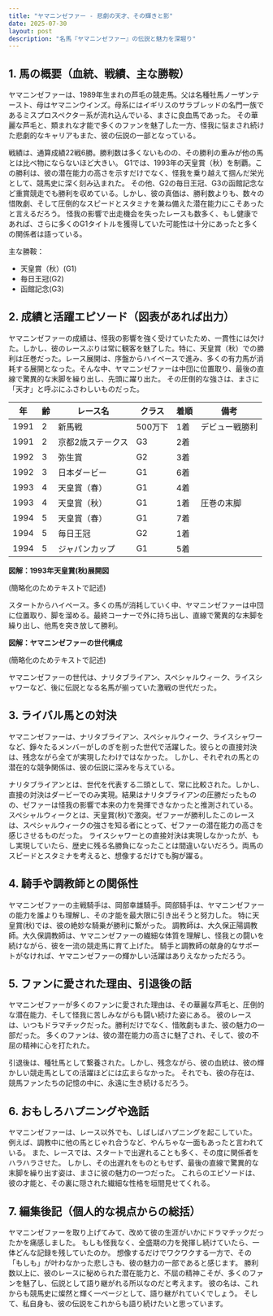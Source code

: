 ```yaml
---
title: "ヤマニンゼファー - 悲劇の天才、その輝きと影"
date: 2025-07-30
layout: post
description: "名馬『ヤマニンゼファー』の伝説と魅力を深堀り"
---
```


## 1. 馬の概要（血統、戦績、主な勝鞍）

ヤマニンゼファーは、1989年生まれの芦毛の競走馬。父は名種牡馬ノーザンテースト、母はヤマニンウインズ。母系にはイギリスのサラブレッドの名門一族であるミスプロスペクター系が流れ込んでいる、まさに良血馬であった。  その華麗な芦毛と、類まれな才能で多くのファンを魅了した一方、怪我に悩まされ続けた悲劇的なキャリアもまた、彼の伝説の一部となっている。

戦績は、通算成績22戦6勝。勝利数は多くないものの、その勝利の重みが他の馬とは比べ物にならないほど大きい。  G1では、1993年の天皇賞（秋）を制覇。この勝利は、彼の潜在能力の高さを示すだけでなく、怪我を乗り越えて掴んだ栄光として、競馬史に深く刻み込まれた。  その他、G2の毎日王冠、G3の函館記念など重賞競走でも勝利を収めている。しかし、彼の真価は、勝利数よりも、数々の惜敗劇、そして圧倒的なスピードとスタミナを兼ね備えた潜在能力にこそあったと言えるだろう。  怪我の影響で出走機会を失ったレースも数多く、もし健康であれば、さらに多くのG1タイトルを獲得していた可能性は十分にあったと多くの関係者は語っている。

主な勝鞍：
* 天皇賞（秋）(G1)
* 毎日王冠(G2)
* 函館記念(G3)


## 2. 成績と活躍エピソード（図表があれば出力）

ヤマニンゼファーの成績は、怪我の影響を強く受けていたため、一貫性には欠けた。しかし、彼のレースぶりは常に観客を魅了した。特に、天皇賞（秋）での勝利は圧巻だった。レース展開は、序盤からハイペースで進み、多くの有力馬が消耗する展開となった。そんな中、ヤマニンゼファーは中団に位置取り、最後の直線で驚異的な末脚を繰り出し、先頭に躍り出た。  その圧倒的な強さは、まさに「天才」と呼ぶにふさわしいものだった。

| 年 | 齢 | レース名 | クラス | 着順 | 備考 |
|---|---|---|---|---|---|
| 1991 | 2 | 新馬戦 | 500万下 | 1着 | デビュー戦勝利 |
| 1991 | 2 | 京都2歳ステークス | G3 | 2着 |  |
| 1992 | 3 | 弥生賞 | G2 | 3着 |  |
| 1992 | 3 | 日本ダービー | G1 | 6着 |  |
| 1993 | 4 | 天皇賞（春） | G1 | 4着 |  |
| 1993 | 4 | 天皇賞（秋） | G1 | 1着 | 圧巻の末脚 |
| 1994 | 5 | 天皇賞（春） | G1 | 7着 |  |
| 1994 | 5 | 毎日王冠 | G2 | 1着 |  |
| 1994 | 5 | ジャパンカップ | G1 | 5着 |  |


**図解：1993年天皇賞(秋)展開図**

(簡略化のためテキストで記述)

スタートからハイペース。多くの馬が消耗していく中、ヤマニンゼファーは中団に位置取り、脚を溜める。最終コーナーで外に持ち出し、直線で驚異的な末脚を繰り出し、他馬を突き放して勝利。


**図解：ヤマニンゼファーの世代構成**

(簡略化のためテキストで記述)

ヤマニンゼファーの世代は、ナリタブライアン、スペシャルウィーク、ライスシャワーなど、後に伝説となる名馬が揃っていた激戦の世代だった。


## 3. ライバル馬との対決

ヤマニンゼファーは、ナリタブライアン、スペシャルウィーク、ライスシャワーなど、錚々たるメンバーがしのぎを削った世代で活躍した。彼らとの直接対決は、残念ながら全てが実現したわけではなかった。  しかし、それぞれの馬との潜在的な競争関係は、彼の伝説に深みを与えている。

ナリタブライアンとは、世代を代表する二頭として、常に比較された。しかし、直接の対決はダービーでのみ実現。結果はナリタブライアンの圧勝だったものの、ゼファーは怪我の影響で本来の力を発揮できなかったと推測されている。 スペシャルウィークとは、天皇賞(秋)で激突。ゼファーが勝利したこのレースは、スペシャルウィークの強さを知る者にとって、ゼファーの潜在能力の高さを感じさせるものだった。 ライスシャワーとの直接対決は実現しなかったが、もし実現していたら、歴史に残る名勝負になったことは間違いないだろう。両馬のスピードとスタミナを考えると、想像するだけでも胸が躍る。


## 4. 騎手や調教師との関係性

ヤマニンゼファーの主戦騎手は、岡部幸雄騎手。岡部騎手は、ヤマニンゼファーの能力を誰よりも理解し、その才能を最大限に引き出そうと努力した。  特に天皇賞(秋)では、彼の絶妙な騎乗が勝利に繋がった。  調教師は、大久保正陽調教師。大久保調教師は、ヤマニンゼファーの繊細な体質を理解し、怪我との闘いを続けながら、彼を一流の競走馬に育て上げた。  騎手と調教師の献身的なサポートがなければ、ヤマニンゼファーの輝かしい活躍はありえなかっただろう。


## 5. ファンに愛された理由、引退後の話

ヤマニンゼファーが多くのファンに愛された理由は、その華麗な芦毛と、圧倒的な潜在能力、そして怪我に苦しみながらも闘い続けた姿にある。  彼のレースは、いつもドラマチックだった。勝利だけでなく、惜敗劇もまた、彼の魅力の一部だった。  多くのファンは、彼の潜在能力の高さに魅了され、そして、彼の不屈の精神に心を打たれた。

引退後は、種牡馬として繋養された。しかし、残念ながら、彼の血統は、彼の輝かしい競走馬としての活躍ほどには広まらなかった。  それでも、彼の存在は、競馬ファンたちの記憶の中に、永遠に生き続けるだろう。


## 6. おもしろハプニングや逸話

ヤマニンゼファーは、レース以外でも、しばしばハプニングを起こしていた。  例えば、調教中に他の馬とじゃれ合うなど、やんちゃな一面もあったと言われている。  また、レースでは、スタートで出遅れることも多く、その度に関係者をハラハラさせた。  しかし、その出遅れをものともせず、最後の直線で驚異的な末脚を繰り出す姿は、まさに彼の魅力の一つだった。  これらのエピソードは、彼の才能と、その裏に隠された繊細な性格を垣間見せてくれる。


## 7. 編集後記（個人的な視点からの総括）

ヤマニンゼファーを取り上げてみて、改めて彼の生涯がいかにドラマチックだったかを痛感しました。  もしも怪我なく、全盛期の力を発揮し続けていたら、一体どんな記録を残していたのか。  想像するだけでワクワクする一方で、その「もしも」が叶わなかった悲しさも、彼の魅力の一部であると感じます。  勝利数以上に、彼のレースに秘められた潜在能力と、不屈の精神こそが、多くのファンを魅了し、伝説として語り継がれる所以なのだと考えます。  彼の名は、これからも競馬史に燦然と輝く一ページとして、語り継がれていくでしょう。  そして、私自身も、彼の伝説をこれからも語り続けたいと思っています。
